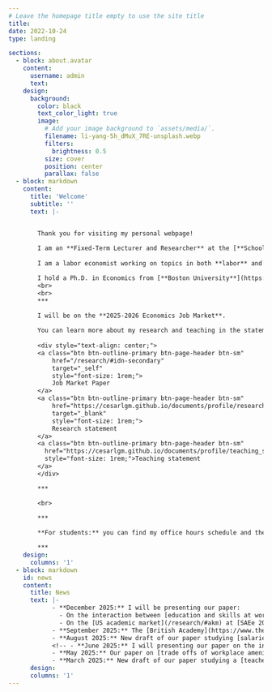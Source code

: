 ```yaml
---
# Leave the homepage title empty to use the site title
title:
date: 2022-10-24
type: landing

sections:
  - block: about.avatar
    content:
      username: admin
      text: 
    design:
      background:
        color: black
        text_color_light: true
        image:
          # Add your image background to `assets/media/`.
          filename: li-yang-5h_dMuX_7RE-unsplash.webp
          filters:
            brightness: 0.5
          size: cover
          position: center
          parallax: false
  - block: markdown
    content:
      title: 'Welcome'
      subtitle: ''
      text: |-


        Thank you for visiting my personal webpage! 
        
        I am an **Fixed-Term Lecturer and Researcher** at the [**School of Economics of the University of Edinburgh**](https://www.ed.ac.uk/economics). 
        
        I am a labor economist working on topics in both **labor** and **development economics**. I am particularly interested in issues related to gender inequality, skill acquisition, and education.

        I hold a Ph.D. in Economics from [**Boston University**](https://www.bu.edu/econ/). I pronounce my name as [ˈse.saɾ].
        <br>
        <br>
        ***

        I will be on the **2025-2026 Economics Job Market**. 
        
        You can learn more about my research and teaching in the statements below or by heading to my <a href="/research/">research</a> and <a href="/teaching/">teaching</a> pages.       
        
        <div style="text-align: center;">
        <a class="btn btn-outline-primary btn-page-header btn-sm"
            href="/research/#idn-secondary"
            target="_self"
            style="font-size: 1rem;">
            Job Market Paper
        </a>
        <a class="btn btn-outline-primary btn-page-header btn-sm"
            href="https://cesarlgm.github.io/documents/profile/research_statement_cesarlgm.pdf"
            target="_blank"
            style="font-size: 1rem;">
            Research statement
        </a>
        <a class="btn btn-outline-primary btn-page-header btn-sm" 
          href="https://cesarlgm.github.io/documents/profile/teaching_statement_cesarlgm.pdf" target="_blank" 
          style="font-size: 1rem;">Teaching statement
        </a>
        </div>

        ***

        <br>
        
        ***

        **For students:** you can find my office hours schedule and the link to book a meeting on my [teaching page](/teaching/#office-hours)

        ***
    design:
      columns: '1'
  - block: markdown
    id: news
    content:
      title: News
      text: |-
            - **December 2025:** I will be presenting our paper:
              - On the interaction between [education and skills at work](https://www.econometricsociety.org/regional-activities/schedule/2025/12/07/2025-European-Winter-Meeting-Nicosia-Cyprus) at the [EWMES 2025]() in Cyprus.
              - On the [US academic market](/research/#akm) at [SAEe 2025](https://asesec.org/simposio-de-la-asociacion-espanola-de-economia/) in Barcelona.
            - **September 2025:** The [British Academy](https://www.thebritishacademy.ac.uk/) awarded us a [BA/Leverhulme Small Research Grant](https://www.thebritishacademy.ac.uk/funding/schemes/ba-leverhulme-small-research-grants/) to study [the long term effects of violent conflict on household decision making](/research/#gender-conflict).
            - **August 2025:** New draft of our paper studying [salaries of US academics](/research/#akm).
            <!-- - **June 2025:** I will presenting our paper on the interaction between [education and skills at work](/research/#skill-use) at the AASLE-SOLE-EALE Joint Conference in Toronto.
            - **May 2025:** Our paper on [trade offs of workplace amenities](/research/#amenities) was published in *AEA Papers and Proceedings*. 
            - **March 2025:** New draft of our paper studying a [teacher training intervention](/research/#smk) in Indonesian vocational high schools. -->
      design:
      columns: '1'
---
```


